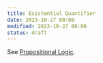 ```yaml
---
title: Existential Quantifier
date: 2023-10-27 00:00
modified: 2023-10-27 00:00
status: draft
---
```


See [Propositional Logic](propositional-logic.md).
